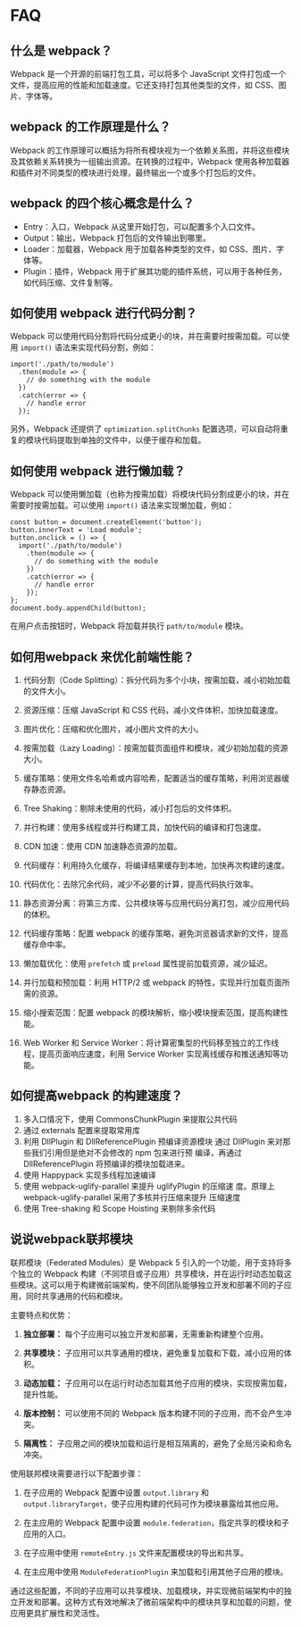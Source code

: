 # FAQ

## 什么是 webpack？

Webpack 是一个开源的前端打包工具，可以将多个 JavaScript 文件打包成一个文件，提高应用的性能和加载速度。它还支持打包其他类型的文件，如 CSS、图片、字体等。

## webpack 的工作原理是什么？

Webpack 的工作原理可以概括为将所有模块视为一个依赖关系图，并将这些模块及其依赖关系转换为一组输出资源。在转换的过程中，Webpack 使用各种加载器和插件对不同类型的模块进行处理，最终输出一个或多个打包后的文件。

## webpack 的四个核心概念是什么？

- Entry：入口，Webpack 从这里开始打包，可以配置多个入口文件。
- Output：输出，Webpack 打包后的文件输出到哪里。
- Loader：加载器，Webpack 用于加载各种类型的文件，如 CSS、图片、字体等。
- Plugin：插件，Webpack 用于扩展其功能的插件系统，可以用于各种任务，如代码压缩、文件复制等。

## 如何使用 webpack 进行代码分割？

Webpack 可以使用代码分割将代码分成更小的块，并在需要时按需加载。可以使用 `import()` 语法来实现代码分割，例如：

```
import('./path/to/module')
  .then(module => {
    // do something with the module
  })
  .catch(error => {
    // handle error
  });
```

另外，Webpack 还提供了 `optimization.splitChunks` 配置选项，可以自动将重复的模块代码提取到单独的文件中，以便于缓存和加载。

## 如何使用 webpack 进行懒加载？

Webpack 可以使用懒加载（也称为按需加载）将模块代码分割成更小的块，并在需要时按需加载。可以使用 `import()` 语法来实现懒加载，例如：

```
const button = document.createElement('button');
button.innerText = 'Load module';
button.onclick = () => {
  import('./path/to/module')
    .then(module => {
      // do something with the module
    })
    .catch(error => {
      // handle error
    });
};
document.body.appendChild(button);
```

在用户点击按钮时，Webpack 将加载并执行 `path/to/module` 模块。

## 如何⽤webpack 来优化前端性能？

1. 代码分割（Code Splitting）：拆分代码为多个小块，按需加载，减小初始加载的文件大小。

2. 资源压缩：压缩 JavaScript 和 CSS 代码，减小文件体积，加快加载速度。

3. 图片优化：压缩和优化图片，减小图片文件的大小。

4. 按需加载（Lazy Loading）：按需加载页面组件和模块，减少初始加载的资源大小。

5. 缓存策略：使用文件名哈希或内容哈希，配置适当的缓存策略，利用浏览器缓存静态资源。

6. Tree Shaking：剔除未使用的代码，减小打包后的文件体积。

7. 并行构建：使用多线程或并行构建工具，加快代码的编译和打包速度。

8. CDN 加速：使用 CDN 加速静态资源的加载。

9. 代码缓存：利用持久化缓存，将编译结果缓存到本地，加快再次构建的速度。

10. 代码优化：去除冗余代码，减少不必要的计算，提高代码执行效率。

11. 静态资源分离：将第三方库、公共模块等与应用代码分离打包，减少应用代码的体积。

12. 代码缓存策略：配置 webpack 的缓存策略，避免浏览器请求新的文件，提高缓存命中率。

13. 懒加载优化：使用 `prefetch` 或 `preload` 属性提前加载资源，减少延迟。

14. 并行加载和预加载：利用 HTTP/2 或 webpack 的特性，实现并行加载页面所需的资源。

15. 缩小搜索范围：配置 webpack 的模块解析，缩小模块搜索范围，提高构建性能。

16. Web Worker 和 Service Worker：将计算密集型的代码移至独立的工作线程，提高页面响应速度，利用 Service Worker 实现离线缓存和推送通知等功能。

## 如何提⾼webpack 的构建速度？

1. 多⼊⼝情况下，使⽤ CommonsChunkPlugin 来提取公共代码
2. 通过 externals 配置来提取常⽤库
3. 利⽤ DllPlugin 和 DllReferencePlugin 预编译资源模块 通过 DllPlugin 来对那些我们引⽤但是绝对不会修改的 npm 包来进⾏预 编译，再通过 DllReferencePlugin 将预编译的模块加载进来。
4. 使⽤ Happypack 实现多线程加速编译
5. 使⽤ webpack-uglify-parallel 来提升 uglifyPlugin 的压缩速 度。原理上 webpack-uglify-parallel 采⽤了多核并⾏压缩来提升 压缩速度
6. 使⽤ Tree-shaking 和 Scope Hoisting 来剔除多余代码

## 说说webpack联邦模块

联邦模块（Federated Modules）是 Webpack 5 引入的一个功能，用于支持将多个独立的 Webpack 构建（不同项目或子应用）共享模块，并在运行时动态加载这些模块。这可以用于构建微前端架构，使不同团队能够独立开发和部署不同的子应用，同时共享通用的代码和模块。

主要特点和优势：

1. **独立部署：** 每个子应用可以独立开发和部署，无需重新构建整个应用。

2. **共享模块：** 子应用可以共享通用的模块，避免重复加载和下载，减小应用的体积。

3. **动态加载：** 子应用可以在运行时动态加载其他子应用的模块，实现按需加载，提升性能。

4. **版本控制：** 可以使用不同的 Webpack 版本构建不同的子应用，而不会产生冲突。

5. **隔离性：** 子应用之间的模块加载和运行是相互隔离的，避免了全局污染和命名冲突。

使用联邦模块需要进行以下配置步骤：

1. 在子应用的 Webpack 配置中设置 `output.library` 和 `output.libraryTarget`，使子应用构建的代码可作为模块暴露给其他应用。

2. 在主应用的 Webpack 配置中设置 `module.federation`，指定共享的模块和子应用的入口。

3. 在子应用中使用 `remoteEntry.js` 文件来配置模块的导出和共享。

4. 在主应用中使用 `ModuleFederationPlugin` 来加载和引用其他子应用的模块。

通过这些配置，不同的子应用可以共享模块、加载模块，并实现微前端架构中的独立开发和部署。这种方式有效地解决了微前端架构中的模块共享和加载的问题，使应用更具扩展性和灵活性。
